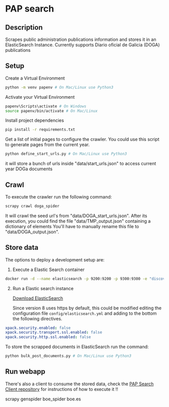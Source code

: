 # PAP search

## Description
Scrapes public administration publications information and stores it in an ElasticSearch Instance. Currently supports Diario oficial de Galicia (DOGA) publications

## Setup

Create a Virtual Environment
```bash
python -m venv papenv # On Mac/Linux use Python3
```

Activate your Virtual Environment
```bash
papenv\Scripts\activate # On Windows
source papenv/bin/activate # On Mac/Linux
```

Install project dependencies
```bash
pip install -r requirements.txt
```

Get a list of initial pages to configure the crawler. You could use this script to generate pages from the current year.
```bash
python define_start_urls.py # On Mac/Linux use Python3 
```
it will store a bunch of urls inside "data/start_urls.json" to access current year DOGa documents

## Crawl

To execute the crawler run the following command:
```bash
scrapy crawl doga_spider
```
It will crawl the seed url's from "data/DOGA_start_urls.json". After its execution, you could find the file "data/TMP_output.json" containing a dictionary of elements  You'll have to manually rename this file to "data/DOGA_output.json".

## Store data
The options to deploy a development setup are:
1. Execute a Elastic Search container 
```bash
docker run -d --name elasticsearch -p 9200:9200 -p 9300:9300 -e "discovery.type=single-node" docker.elastic.co/elasticsearch/elasticsearch:7.10.0
```
2. Run a Elastic search instance
   
   [Download ElasticSearch](https://www.elastic.co/es/downloads/elasticsearch)

   Since version 8 uses https by default, this could be modified editing the configuration file `config/elasticsearch.yml` and adding to the bottom the following directives.
```yml
xpack.security.enabled: false
xpack.security.transport.ssl.enabled: false
xpack.security.http.ssl.enabled: false
```

To store the scrapped documents in ElasticSearch run the command:
```bash
python bulk_post_documents.py # On Mac/Linux use Python3 
```
    
## Run webapp

There's also a client to consume the stored data, check the [PAP Search Client repository](https://github.com/pablomarino/pap-search-client) for instructions of how to execute it !!


scrapy genspider boe_spider boe.es  